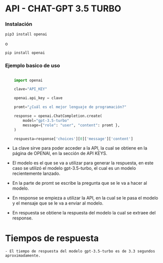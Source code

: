# API - CHAT-GPT 3.5 TURBO

### Instalación

```bash
pip3 install openai
```
o

```bash
pip install openai
```

### Ejemplo basico de uso

```python

    import openai

    clave="API_KEY"

    openai.api_key = clave

    promt="¿Cuál es el mejor lenguaje de programación?"

    response = openai.ChatCompletion.create(
        model="gpt-3.5-turbo"
        message={"role": "user", "content": promt },
    )

    respuesta=response['choices'][0]['message']['content']
  ```

  - La clave sirve para poder acceder a la API, la cual se obtiene en la página de OPENAI, en la sección de API KEYS.

  - El modelo es el que se va a utilizar para generar la respuesta, en este caso se utilizó el modelo gpt-3.5-turbo, el cual es un modelo recientemente lanzado.

  - En la parte de promt se escribe la pregunta que se le va a hacer al modelo.

  - En response se empieza a utilizar la API, en la cual se le pasa el modelo y el mensaje que se le va a enviar al modelo.

  - En respuesta se obtiene la respuesta del modelo la cual se extraee del response.


  # Tiempos de respuesta

    - El tiempo de respuesta del modelo gpt-3.5-turbo es de 3.3 segundos aproximadamente.


